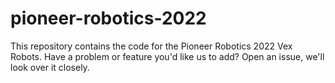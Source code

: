 # pioneer-robotics-2022
This repository contains the code for the Pioneer Robotics 2022 Vex Robots. Have a problem or feature you'd like us to add? Open an issue, we'll look over it closely.
